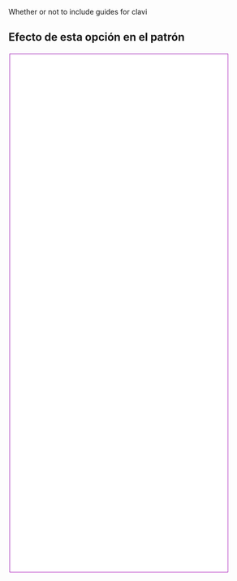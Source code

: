 Whether or not to include guides for clavi

## Efecto de esta opción en el patrón

![Esta imagen muestra el efecto de esta opción superponiendo varias variantes que tienen un valor diferente para esta opción](tiberius_clavi_sample.svg "Efecto de esta opción en el patrón")
